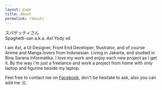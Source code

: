 ```yaml
---
layout: page
title: About
permalink: /about/
---
```

スパゲッティさん
<br>
Spaghetti-san a.k.a. Axl Yody xd


I am Axl, a UI Designer, Front End Developer, Illustrator, and of course Anime and Manga lovers from Indonesian.
Living in Jakarta, and studied in Bina Sarana Informatika.
I love my work and enjoy each new project as I get it.
By the way i'm just a freelance and work a project from home with only laptop and figurine beside my laptop.



Feel free to contact me on [Facebook](https://www.facebook.com/profile.php?id=100007594726461), don't be hesitate to ask, also you can add me :)).


